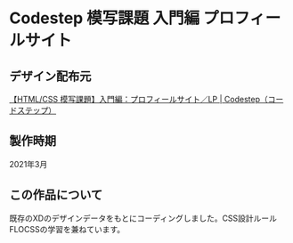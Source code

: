 # Codestep 模写課題 入門編 プロフィールサイト

## デザイン配布元
[【HTML/CSS 模写課題】入門編：プロフィールサイト／LP | Codestep（コードステップ）](https://code-step.com/profile-menu/)

## 製作時期
2021年3月

## この作品について
既存のXDのデザインデータをもとにコーディングしました。CSS設計ルールFLOCSSの学習を兼ねています。
